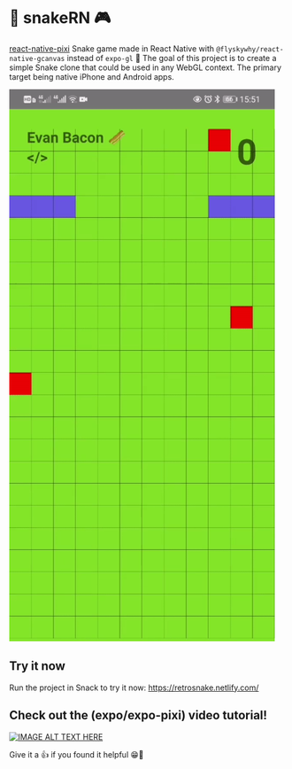 # 🐍 snakeRN 🎮

[react-native-pixi](https://github.com/flyskywhy/react-native-pixi) Snake game made in React Native with `@flyskywhy/react-native-gcanvas` instead of `expo-gl` 👾 The goal of this project is to create a simple Snake clone that could be used in any WebGL context. The primary target being native iPhone and Android apps.

<img src="https://raw.githubusercontent.com/flyskywhy/snakeRN/master/assets/snakeRN.gif" width="480">

## Try it now

Run the project in Snack to try it now: https://retrosnake.netlify.com/

## Check out the (expo/expo-pixi) video tutorial!

[![IMAGE ALT TEXT HERE](https://img.youtube.com/vi/iV2hCV2f1po/0.jpg)](https://www.youtube.com/watch?v=iV2hCV2f1po)

Give it a 👍 if you found it helpful 😁💙

